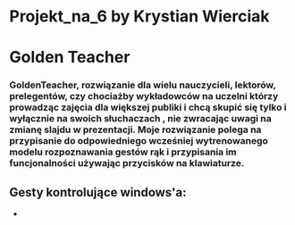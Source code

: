 # Projekt_na_6 by Krystian Wierciak
# Golden Teacher
### GoldenTeacher, rozwiązanie dla wielu nauczycieli, lektorów, prelegentów,  czy chociażby wykładowców na uczelni którzy prowadząc zajęcia dla większej publiki i chcą skupić się tylko i wyłącznie na swoich słuchaczach , nie zwracając uwagi na zmianę slajdu w prezentacji. Moje rozwiązanie polega na przypisanie do odpowiedniego wcześniej wytrenowanego modelu rozpoznawania gestów rąk i przypisania im funcjonalności używając przycisków na klawiaturze. 
## Gesty kontrolujące windows'a:
* 